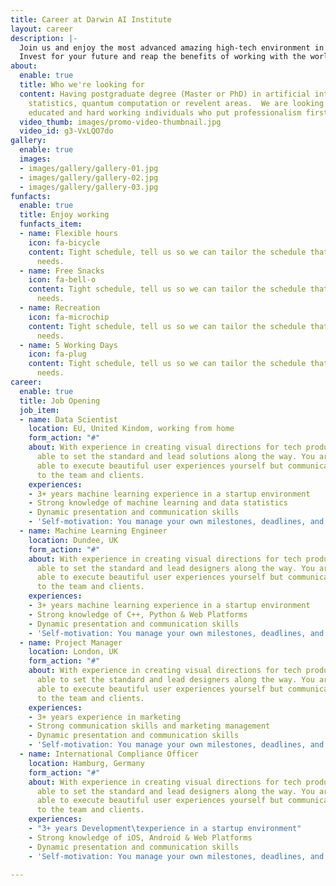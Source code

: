 ```yaml
---
title: Career at Darwin AI Institute
layout: career
description: |-
  Join us and enjoy the most advanced amazing high-tech environment in the promising Yangtze River delta area. We are interdisciplinary teams looking forward the talents to work with us on AI technology.
  Invest for your future and reap the benefits of working with the worlds first advancement company that puts people first.
about:
  enable: true
  title: Who we're looking for
  content: Having postgraduate degree (Master or PhD) in artificial intelligence,
    statistics, quantum computation or revelent areas.  We are looking for bright,
    educated and hard working individuals who put professionalism first.
  video_thumb: images/promo-video-thumbnail.jpg
  video_id: g3-VxLQO7do
gallery:
  enable: true
  images:
  - images/gallery/gallery-01.jpg
  - images/gallery/gallery-02.jpg
  - images/gallery/gallery-03.jpg
funfacts:
  enable: true
  title: Enjoy working
  funfacts_item:
  - name: Flexible hours
    icon: fa-bicycle
    content: Tight schedule, tell us so we can tailor the schedule that fits your
      needs.
  - name: Free Snacks
    icon: fa-bell-o
    content: Tight schedule, tell us so we can tailor the schedule that fits your
      needs.
  - name: Recreation
    icon: fa-microchip
    content: Tight schedule, tell us so we can tailor the schedule that fits your
      needs.
  - name: 5 Working Days
    icon: fa-plug
    content: Tight schedule, tell us so we can tailor the schedule that fits your
      needs.
career:
  enable: true
  title: Job Opening
  job_item:
  - name: Data Scientist
    location: EU, United Kindom, working from home
    form_action: "#"
    about: With experience in creating visual directions for tech products, you are
      able to set the standard and lead solutions along the way. You are not only
      able to execute beautiful user experiences yourself but communicate those concepts
      to the team and clients.
    experiences:
    - 3+ years machine learning experience in a startup environment
    - Strong knowledge of machine learning and data statistics
    - Dynamic presentation and communication skills
    - 'Self-motivation: You manage your own milestones, deadlines, and priorities'
  - name: Machine Learning Engineer
    location: Dundee, UK
    form_action: "#"
    about: With experience in creating visual directions for tech products, you are
      able to set the standard and lead designers along the way. You are not only
      able to execute beautiful user experiences yourself but communicate those concepts
      to the team and clients.
    experiences:
    - 3+ years machine learning experience in a startup environment
    - Strong knowledge of C++, Python & Web Platforms
    - Dynamic presentation and communication skills
    - 'Self-motivation: You manage your own milestones, deadlines, and priorities'
  - name: Project Manager
    location: London, UK
    form_action: "#"
    about: With experience in creating visual directions for tech products, you are
      able to set the standard and lead designers along the way. You are not only
      able to execute beautiful user experiences yourself but communicate those concepts
      to the team and clients.
    experiences:
    - 3+ years experience in marketing
    - Strong communication skills and marketing management
    - Dynamic presentation and communication skills
    - 'Self-motivation: You manage your own milestones, deadlines, and priorities'
  - name: International Compliance Officer
    location: Hamburg, Germany
    form_action: "#"
    about: With experience in creating visual directions for tech products, you are
      able to set the standard and lead designers along the way. You are not only
      able to execute beautiful user experiences yourself but communicate those concepts
      to the team and clients.
    experiences:
    - "3+ years Development\texperience in a startup environment"
    - Strong knowledge of iOS, Android & Web Platforms
    - Dynamic presentation and communication skills
    - 'Self-motivation: You manage your own milestones, deadlines, and priorities'

---
```

